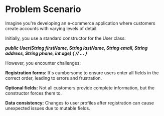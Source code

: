 # Problem Scenario

Imagine you're developing an e-commerce application where customers create accounts with varying levels of detail.

Initially, you use a standard constructor for the User class:

_**public User(String firstName, String lastName, String email,
           String address, String phone, int age) {
     // ...
}**_

However, you encounter challenges:

**Registration forms:** It's cumbersome to ensure users enter all fields in the correct order, leading to errors and frustration.

**Optional fields:** Not all customers provide complete information, but the constructor forces them to.

**Data consistency:** Changes to user profiles after registration can cause unexpected issues due to mutable fields.
